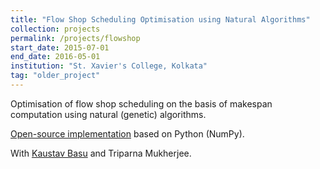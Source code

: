 ```yaml
---
title: "Flow Shop Scheduling Optimisation using Natural Algorithms"
collection: projects
permalink: /projects/flowshop
start_date: 2015-07-01
end_date: 2016-05-01
institution: "St. Xavier's College, Kolkata"
tag: "older_project"
---
```


Optimisation of flow shop scheduling on the basis of makespan computation using natural (genetic) algorithms.

[Open-source implementation](https://github.com/Proyag/FlowShopProject) based on Python (NumPy).

With [Kaustav Basu](http://www.public.asu.edu/~kbasu2/) and Triparna Mukherjee.

